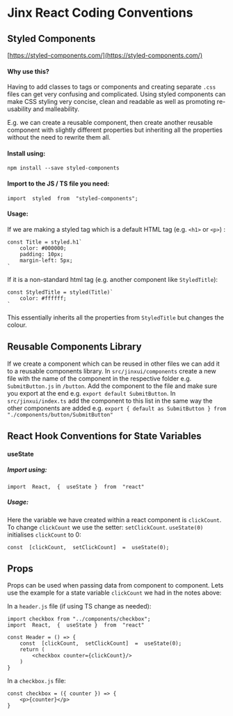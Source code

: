 # Jinx React Coding Conventions


## Styled Components

[https://styled-components.com/](https://styled-components.com/)

#### Why use this?
Having to add classes to tags or components and creating separate ```.css``` files can get very confusing and complicated. Using styled components can make CSS styling very concise, clean and readable as well as promoting re-usability and malleability.

E.g. we can create a reusable component, then create another reusable component with slightly different properties but inheriting all the properties without the need to rewrite them all.

#### Install using:
```npm install --save styled-components```

#### Import to the JS / TS file you need:
```import  styled  from  "styled-components";```

#### Usage:

If we are making a styled tag which is a default HTML tag (e.g. `<h1>` or `<p>`) :
```
const Title = styled.h1`
	color: #000000;
	padding: 10px;
	margin-left: 5px;
`
```
If it is a non-standard html tag (e.g. another component like `StyledTitle`):
```
const StyledTitle = styled(Title)`
	color: #ffffff;
`
```
This essentially inherits all the properties from ```StyledTitle``` but changes the colour.

## Reusable Components Library
If we create a component which can be reused in other files we can add it to a reusable components library.
In ```src/jinxui/components``` create a new file with the name of the component in the respective folder e.g. ```SubmitButton.js``` in ```/button```. 
Add the component to the file and make sure you export at the end e.g. ```export default SubmitButton```.
In ```src/jinxui/index.ts``` add the component to this list in the same way the other components are added e.g. ```export { default as SubmitButton } from "./components/button/SubmitButton"```

## React Hook Conventions for State Variables

#### useState
##### Import using:
```import  React,  {  useState }  from  "react"```

##### Usage:
Here the variable we have created within a react component is ```clickCount```.
To change ```clickCount``` we use the setter: ```setClickCount```.
```useState(0)``` initialises ```clickCount``` to 0:
 
```const  [clickCount,  setClickCount]  =  useState(0);```

## Props

Props can be used when passing data from component to component.
Lets use the example for a state variable ```clickCount``` we had in the notes above:

In a ```header.js``` file (if using TS change as needed):
```
import checkbox from "../components/checkbox";
import  React,  {  useState }  from  "react"

const Header = () => {
	const  [clickCount,  setClickCount]  =  useState(0);
	return (
		<checkbox counter={clickCount}/>
	)
}
```
In a ```checkbox.js``` file:
```
const checkbox = ({ counter }) => {
	<p>{counter}</p>
}
```


<!--stackedit_data:
eyJoaXN0b3J5IjpbMTI0MjMyNjg5MSwxNzY4NjY4MDEwLDIwMD
YwMzYzOTUsLTE4NTkzMDc2MzAsMTA5NzkyMDgzOSwtMzYzNjMw
MjY1LDE4MjgzMTU0NDAsLTE5MjE4NTU1NjYsMTYwMDczNjk0Ny
wtMTI2MjgwMTgwNSwyMTE1NDA0OTEwLC0xMjQyNzc0NDEwLDEy
NDI5MTQzMjFdfQ==
-->
